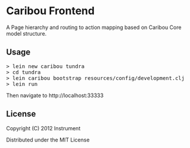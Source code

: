 # Caribou Frontend

A Page hierarchy and routing to action mapping based on Caribou Core model structure.

## Usage

<pre>
> lein new caribou tundra
> cd tundra
> lein caribou bootstrap resources/config/development.clj
> lein run
</pre>

Then navigate to http://localhost:33333

## License

Copyright (C) 2012 Instrument

Distributed under the MIT License
